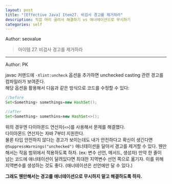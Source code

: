```yaml
---
layout: post
title: "[Effective Java] Item27. 비검사 경고를 제거하라"
description: 직접 머리 굴려서 해결하기 vs 애너테이션으로 무시하기
categories: self
---
```


Author: seovalue

> 아이템 27. 비검사 경고를 제거하라

-----

Author: PK

javac 커맨드에 `-Xlint:uncheck` 옵션을 추가하면 unchecked casting 관련 경고를 컴파일러가 보여준다.<br>
해당 옵션을 활용해서 다음과 같은 방식으로 코드를 수정할 수 있다:

```java
//before
Set<Something> somethings=new HashSet();

//after
Set<Something> somethins=new HashSet<>();
```

위의 경우엔 다이아몬드 연산자(`<>`)를 사용해서 문제를 해결했다.<br>
다이아몬드 연산자는 자바 7부터 지원한다.<br>
물론 타입 안전하지 않다는 경고가 보이는데도 내가 안전하다고 확신이 생긴다면
`@SuppressWarnings("unchecked")` 애너테이션을 달아서 경고를 제거할 수 있다. 웬만해서는 작음 범위에서 적용하도록 하자. (ex: 변수 선언, 메서드, 생성자)
만약 한 줄이 넘는 코드에 애너테이션이 달려있다면 최대한 지역변수 선언 쪽으로 옮기자. 이를 위해 지역변수를 생성하는 것도 좋다. (애너테이션은 선언에만 달 수 있다.)<br>

**그래도 웬만해서는 경고를 애너테이션으로 무시하지 말고 해결하도록 하자.**
